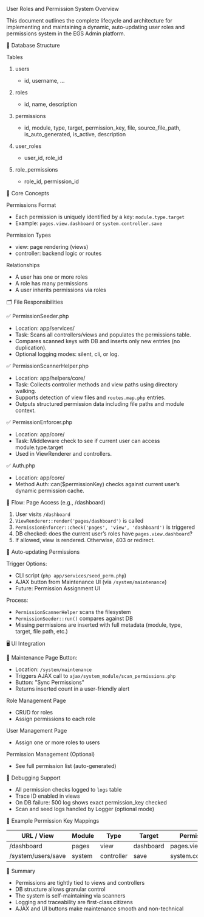 User Roles and Permission System Overview

This document outlines the complete lifecycle and architecture for implementing and maintaining a dynamic, auto-updating user roles and permissions system in the EGS Admin platform.

🔧 Database Structure

Tables

1. users
   - id, username, ...

2. roles
   - id, name, description

3. permissions
   - id, module, type, target, permission_key, file, source_file_path, is_auto_generated, is_active, description

4. user_roles
   - user_id, role_id

5. role_permissions
   - role_id, permission_id

🧠 Core Concepts

Permissions Format
- Each permission is uniquely identified by a key: `module.type.target`
- Example: `pages.view.dashboard` or `system.controller.save`

Permission Types
- view: page rendering (views)
- controller: backend logic or routes

Relationships
- A user has one or more roles
- A role has many permissions
- A user inherits permissions via roles

🗂️ File Responsibilities

✅ PermissionSeeder.php
- Location: app/services/
- Task: Scans all controllers/views and populates the permissions table.
- Compares scanned keys with DB and inserts only new entries (no duplication).
- Optional logging modes: silent, cli, or log.

✅ PermissionScannerHelper.php
- Location: app/helpers/core/
- Task: Collects controller methods and view paths using directory walking.
- Supports detection of view files and `routes.map.php` entries.
- Outputs structured permission data including file paths and module context.

✅ PermissionEnforcer.php
- Location: app/core/
- Task: Middleware check to see if current user can access module.type.target
- Used in ViewRenderer and controllers.

✅ Auth.php
- Location: app/core/
- Method Auth::can($permissionKey) checks against current user’s dynamic permission cache.

🧭 Flow: Page Access (e.g., /dashboard)

1. User visits `/dashboard`
2. `ViewRenderer::render('pages/dashboard')` is called
3. `PermissionEnforcer::check('pages', 'view', 'dashboard')` is triggered
4. DB checked: does the current user’s roles have `pages.view.dashboard`?
5. If allowed, view is rendered. Otherwise, 403 or redirect.

🔄 Auto-updating Permissions

Trigger Options:
- CLI script (`php app/services/seed_perm.php`)
- AJAX button from Maintenance UI (via `/system/maintenance`)
- Future: Permission Assignment UI

Process:
- `PermissionScannerHelper` scans the filesystem
- `PermissionSeeder::run()` compares against DB
- Missing permissions are inserted with full metadata (module, type, target, file path, etc.)

🖥️ UI Integration

🔘 Maintenance Page Button:
- Location: `/system/maintenance`
- Triggers AJAX call to `ajax/system_module/scan_permissions.php`
- Button: "Sync Permissions"
- Returns inserted count in a user-friendly alert

Role Management Page
- CRUD for roles
- Assign permissions to each role

User Management Page
- Assign one or more roles to users

Permission Management (Optional)
- See full permission list (auto-generated)

🧪 Debugging Support

- All permission checks logged to `logs` table
- Trace ID enabled in views
- On DB failure: 500 log shows exact permission_key checked
- Scan and seed logs handled by Logger (optional mode)

🧷 Example Permission Key Mappings

| URL / View             | Module | Type       | Target     | Permission Key            |
|------------------------|--------|------------|------------|---------------------------|
| /dashboard             | pages  | view       | dashboard  | pages.view.dashboard      |
| /system/users/save     | system | controller | save       | system.controller.save    |

🏁 Summary

- Permissions are tightly tied to views and controllers
- DB structure allows granular control
- The system is self-maintaining via scanners
- Logging and traceability are first-class citizens
- AJAX and UI buttons make maintenance smooth and non-technical
